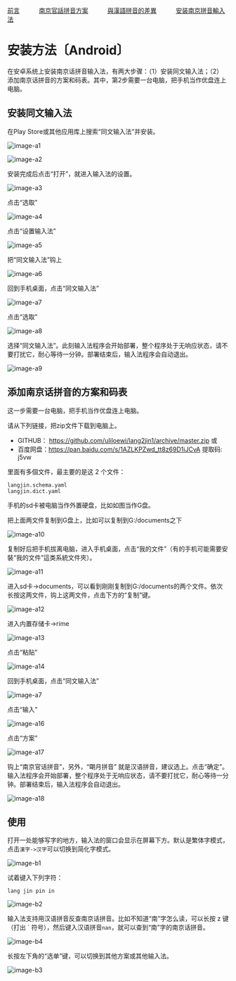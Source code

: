 
<tr>
<td><a style="margin-right: 40px;" href="https://uliloewi.github.io/LangJinPinIn/CiwnIwn">前言</a></td>
<td ><a style="margin-right: 40px;" href="https://uliloewi.github.io/LangJinPinIn/PinInFangAng">南京官話拼音方案</a></td>
<td ><a style="margin-right: 40px;" href="https://uliloewi.github.io/LangJinPinIn/LinIwnChaI">與漢語拼音的差異</a></td>
<td ><a style="margin-right: 40px;" href="https://uliloewi.github.io/LangJinPinIn/angzhuangfa">安装南京拼音輸入法</a></td>
</tr>

# 安装方法〔Android〕



在安卓系统上安装南京话拼音输入法，有两大步骤：（1）安装同文输入法；（2）添加南京话拼音的方案和码表。其中，第2步需要一台电脑，把手机当作优盘连上电脑。

## 安装同文输入法

在Play Store或其他应用库上搜索“同文输入法”并安装。

![image-a1]

![image-a2]

安装完成后点击“打开”，就进入输入法的设置。

![image-a3]


点击“选取”

![image-a4]

点击“设置输入法”

![image-a5]

把“同文输入法”钩上

![image-a6]

回到手机桌面，点击“同文输入法”

![image-a7]

点击“选取”

![image-a8]

选择“同文输入法”。此刻输入法程序会开始部署，整个程序处于无响应状态，请不要打扰它，耐心等待一分钟。部署结束后，输入法程序会自动退出。

![image-a9]


## 添加南京话拼音的方案和码表

这一步需要一台电脑，把手机当作优盘连上电脑。

请从下列链接，把zip文件下载到电脑上。
- GITHUB： https://github.com/uliloewi/lang2jin1/archive/master.zip
或
- 百度网盘：https://pan.baidu.com/s/1AZLKPZwd_tt8z69D1iJCvA 提取码: j5vw


里面有多個文件，最主要的是这 2 个文件：

```
langjin.schema.yaml
langjin.dict.yaml
```

手机的sd卡被电脑当作外置硬盘，比如如图当作G盘。

把上面两文件复制到G盘上，比如可以复制到G:/documents之下

![image-a10]

复制好后把手机拔离电脑，进入手机桌面，点击“我的文件”（有的手机可能需要安裝“我的文件”這类系統文件夾）。

![image-a11]

进入sd卡->documents，可以看到刚刚复制到G:/documents的两个文件。依次长按这两文件，钩上这两文件，点击下方的“复制”键。

![image-a12]

进入内置存储卡->rime

![image-a13]

点击“粘贴”

![image-a14]

回到手机桌面，点击“同文输入法”

![image-a7]

点击“输入”

![image-a16]

点击“方案”

![image-a17]

钩上“南京官话拼音”，另外，“朙月拼音” 就是汉语拼音，建议选上。点击“确定”。输入法程序会开始部署，整个程序处于无响应状态，请不要打扰它，耐心等待一分钟。部署结束后，输入法程序会自动退出。

![image-a18]

## 使用

打开一处能够写字的地方，输入法的窗口会显示在屏幕下方。默认是繁体字模式，点击`漢字->汉字`可以切换到简化字模式。

![image-b1]

试着键入下列字符：

```
lang jin pin in
```

![image-b2]

输入法支持用汉语拼音反查南京话拼音。比如不知道“南”字怎么读，可以长按 z 键（打出 \` 符号），然后键入汉语拼音`nan`，就可以查到“南”字的南京话拼音。

![image-b4]

长按左下角的“选单”键，可以切换到其他方案或其他输入法。

![image-b3]

[image-a1]: https://uliloewi.github.io/LangJinPinIn/img/trimeAA1.jpg
[image-a2]: https://uliloewi.github.io/LangJinPinIn/img/trimeAA2.jpg
[image-a3]: https://uliloewi.github.io/LangJinPinIn/img/trimeAA3.jpg
[image-a4]: https://uliloewi.github.io/LangJinPinIn/img/trimeAA4.jpg
[image-a5]: https://uliloewi.github.io/LangJinPinIn/img/trimeAA5.jpg
[image-a6]: https://uliloewi.github.io/LangJinPinIn/img/trimeAA6.jpg
[image-a7]: https://uliloewi.github.io/LangJinPinIn/img/trimeAA7.jpg
[image-a8]: https://uliloewi.github.io/LangJinPinIn/img/trimeAA8.jpg
[image-a9]: https://uliloewi.github.io/LangJinPinIn/img/trimeAA9.jpg
[image-a10]: https://uliloewi.github.io/LangJinPinIn/img/trimeAA10.jpg
[image-a11]: https://uliloewi.github.io/LangJinPinIn/img/trimeAA11.jpg
[image-a12]: https://uliloewi.github.io/LangJinPinIn/img/trimeAA12.jpg
[image-a13]: https://uliloewi.github.io/LangJinPinIn/img/trimeAA13.jpg
[image-a14]: https://uliloewi.github.io/LangJinPinIn/img/trimeAA14.jpg
[image-a16]: https://uliloewi.github.io/LangJinPinIn/img/trimeAA16.jpg
[image-a17]: https://uliloewi.github.io/LangJinPinIn/img/trimeAA17.jpg
[image-a18]: https://uliloewi.github.io/LangJinPinIn/img/trimeAA18.jpg

[image-b1]: https://uliloewi.github.io/LangJinPinIn/img/trimeB1.jpg
[image-b2]: https://uliloewi.github.io/LangJinPinIn/img/trimeB2.jpg
[image-b3]: https://uliloewi.github.io/LangJinPinIn/img/trimeB3.jpg
[image-b4]: https://uliloewi.github.io/LangJinPinIn/img/trimeB4.jpg

